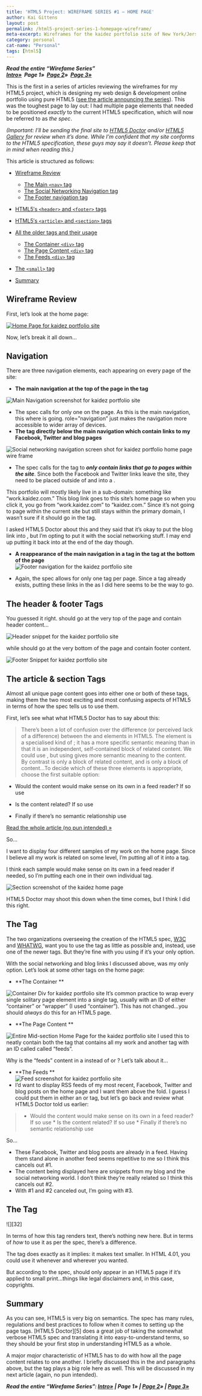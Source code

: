 ```yaml
---
title: 'HTML5 Project: WIREFRAME SERIES #1 – HOME PAGE'
author: Kai Gittens
layout: post
permalink: /html5-project-series-1-homepage-wireframe/
meta-excerpt: Wireframes for the kaidez portfolio site of New York/Jersey City, N.J. based web designer, Kai Gittens, who also works at Revlon and Almay
category: personal
cat-name: "Personal"
tags: [html5]
---
```

***Read the entire “Wirefame Series”  
[Intro»][1]  Page 1»  [Page 2][2]»  [Page 3»][3]***

 [1]: /html5-project-update-completed-wireframes/
 [2]: /html5-project-series-2-work-subcategory-playlist-wireframes/
 [3]: /html5-project-series-3-about-contact-wireframes/

This is the first in a series of articles reviewing the wireframes for my HTML5 project, which is designing my web design & development online portfolio using pure HTML5 ([see the article announcing the series][1]). This was the toughest page to lay out: I had multiple page elements that needed to be positioned *exactly* to the current HTML5 specification, which will now be referred to as *the spec*.

*(Important: I’ll be sending the final site to [HTML5 Doctor][5] and/or [HTML5 Gallery][6] for review when it’s done. While I’m confident that my site conforms to the HTML5 specification, these guys may say it doesn’t. Please keep that in mind when reading this.)*

 [5]: http://html5doctor.com/
 [6]: http://html5gallery.com/

This article is structured as follows:

*   [Wireframe Review][7]
     *   [The Main `<nav>`  tag][8]
     *   [The Social Networking Navigation tag][9]
     *   [The Footer navigation tag][10] 

*   [HTML5′s `<header>` and `<footer>` tags][11]
*   [HTML5′s `<article>`  and `<section>`  tags][12]
*   [All the older  tags and their usage][13] 
    *   [The Container `<div>`  tag][14]
    *   [The Page Content `<div>`  tag][15]
    *   [The Feeds `<div>`  tag][16]
*   [The `<small>` tag][17]
*   [Summary][18]

 [7]: #wfReview
 [8]: #mainNav
 [9]: #socialNetworkNav
 [10]: #footerNav
 [11]: #headFoot
 [12]: #articleSection
 [13]: #div
 [14]: #containDiv
 [15]: #pageContentDiv
 [16]: #Feeds
 [17]: #small
 [18]: #summary

<h2 id="wfReview">Wireframe Review</h2>

First, let’s look at the home page:

[![Home Page for kaidez portfolio site][19]][19]

Now, let’s break it all down…

<h2>Navigation</h2>

There are three navigation elements, each appearing on every page of the site:

*   **The main navigation at the top of the page in the  tag**  
      
![Main Navigation screenshot for kaidez portfolio site][20] 
*   The spec calls for only one  on the page. As this is the main navigation, this where  is going. role=”navigation” just makes the navigation more accessible to wider array of devices. 
*   **The  tag directly below the main navigation which contain links to my Facebook, Twitter and blog pages**  
      
![Social networking navigation screen shot for kaidez portfolio home page wire frame][21]
*   The spec calls for the  tag to ***only contain links that go to pages within the site***. Since both the Facebook and Twitter links leave the site, they need to be placed outside of  and into a .  
          
This portfolio will mostly likely live in a sub-domain: something like “work.kaidez.com.” This blog link goes to this site’s home page so when you click it, you go from “work.kaidez.com” to “kaidez.com.” Since it’s not going to page within the current site but still stays within the primary domain, I wasn’t sure if it should go in the  tag.  
          
I asked HTML5 Doctor about this and they said that it’s okay to put the blog link into , but I’m opting to put it with the social networking stuff. I may end up putting it back into  at the end of the day though. 

  *   **A reappearance of the main navigation in a  tag in the  tag at the bottom of the page**  
    ![Footer navigation for the kaidez portfolio site][22]  

  *   Again, the spec allows for only one  tag per page. Since a  tag already exists, putting these links in the  as I did here seems to be the way to go.

<h2> The header &amp; footer  Tags</h2>   
You guessed it right.  should go at the very top of the page and contain header content…  
      
![Header snippet for the kaidez portfolio site][23]  

while  should go at the very bottom of the page and contain footer content.  
      
![Footer Snippet for kaidez portfolio site][24]  

<h2>The article &amp; section Tags</h2>
Almost all unique page content goes into either one or both of these tags, making them the two most exciting and most confusing aspects of HTML5 in terms of how the spec tells us to use them. 
    
First, let’s see what what HTML5 Doctor has to say about this:
  
  > There’s been a lot of confusion over the difference (or perceived lack of a difference) between the  and  elements in HTML5. The  element is a specialised kind of ; it has a more specific semantic meaning than  in that it is an independent, self-contained block of related content. We could use , but using  gives more semantic meaning to the content.  
  By contrast  is only a block of related content, and  is only a block of content…To decide which of these three elements is appropriate, choose the first suitable option:

  - Would the content would make sense on its own in a feed reader? If so use  

  - Is the content related? If so use  

  - Finally if there’s no semantic relationship use  

  [Read the whole article (no pun intended) »][25]

So...
    
I want to display four different samples of my work on the home page. Since I believe all my work is related on some level, I’m putting all of it into a  tag.
    
I think each sample would make sense on its own in a feed reader if needed, so I’m putting each one in their own individual  tag.  
      
![Section screenshot of the kaidez home page][26]
    
HTML5 Doctor may shoot this down when the time comes, but I think I did this right.
    
## The  Tag

The two organizations overseeing the creation of the HTML5 spec, [W3C][27] and [WHATWG][28], want you to use the  tag as little as possible and, instead, use one of the newer tags. But they’re fine with you using  if it’s your only option. 
    
With the social networking and blog links I discussed above,  was my only option. Let’s look at some other  tags on the home page:
    
*   **The Container **  
          
![Container Div for kaidez portfolio site][29] 
  It’s common practice to wrap every single solitary page element into a single  tag, usually with an ID of either “container” or “wrapper” (I used “container”). This has not changed…you should *always* do this for an HTML5 page.  
 *   **The Page Content **  
              
![Entire Mid-section Home Page for the kaidez portfolio site][30] 
    I used this to neatly contain both the  tag that contains all my work and another  tag with an ID called called “feeds”.  
                  
Why is the “feeds” content in a  instead of  or ? Let’s talk about it…  
  *   **The Feeds **  
    ![Feed screenshot for kaidez portfolio site][31] 
  *   I’d want to display RSS feeds of my most recent, Facebook, Twitter and blog posts on the home page and I want them above the fold. I guess I could put them in either an  or  tag, but let’s go back and review what HTML5 Doctor told us earlier:  
                    
  > *   Would the content would make sense on its own in a feed reader? If so use 
    *   Is the content related? If so use 
    *   Finally if there’s no semantic relationship use 
                    

So…
                    
  *   These Facebook, Twitter and blog posts are already in a feed. Having them stand alone in another feed seems repetitive to me so I think this cancels out #1.
  *   The content being displayed here are snippets from my blog and the social networking world. I don’t think they’re really related so I think this cancels out #2.
  *   With #1 and #2 canceled out, I’m going with #3.

<h2>The  Tag</h2>    
![][32]
                
In terms of how this tag renders text, there’s nothing new here. But in terms of *how* to use it as per the spec, there’s a difference.
                
The  tag does exactly as it implies: it makes text smaller. In HTML 4.01, you could use it whenever and wherever you wanted.
                
But according to the spec,  should only appear in an HTML5 page if it’s applied to small print…things like legal disclaimers and, in this case, copyrights.
                
<h2>Summary</h2>
As you can see, HTML5 is very big on semantics. The spec has many rules, regulations and best practices to follow when it comes to setting up the page tags. [HTML5 Doctor][5] does a great job of taking the somewhat verbose HTML5 spec and translating it into easy-to-understand terms, so they should be your first stop in understanding HTML5 as a whole.
                
A major *major* characteristic of HTML5 has to do with how all the page content relates to one another. I briefly discussed this in the  and  paragraphs above, but the  tag plays a big role here as well. This will be discussed in my next article (again, no pun intended).
                
***Read the entire “Wirefame Series”: [Intro»][1] | Page 1» | [Page 2][2]» | [Page 3»][3]***


 [19]: ../img/home.jpg "Main Navigation screenshot for kaidez portfolio site"
 [20]: ../img/mainNav.jpg "Main Navigation screenshot for kaidez portfolio site"
 [21]: ../img/socialNav.jpg "Social networking navigation screen shot for kaidez portfolio home page wire frame"
 [22]: ../img/footerNav.jpg "Footer navigation for the kaidez portfolio site"
 [23]: ../img/header.jpg "Header snippet for the kaidez portfolio site"
 [24]: ../img/footerSnippet.jpg "Footer Snippet for kaidez portfolio site"
 [25]: http://html5doctor.com/the-article-element/
 [26]: ../img/sectionOnlyHomePage.jpg
 [27]: http://www.w3.org/
 [28]: http://www.whatwg.org/
 [29]: ../img/containerDiv.jpg "Container Div for kaidez portfolio site"
 [30]: ../img/entireMidSectionHomePage.jpg
 [31]: ../img/feeds.jpg "Feed screenshot for kaidez portfolio site"
 [32]: ../img/small.jpg "Small tag screen shot for the kaidez portfolio site"